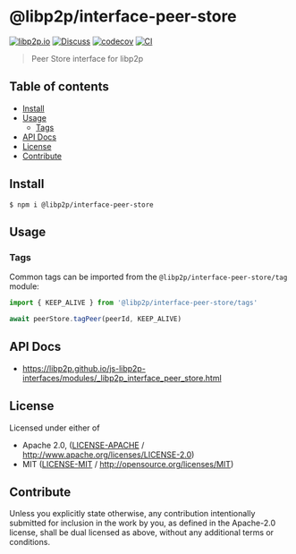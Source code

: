 # @libp2p/interface-peer-store <!-- omit in toc -->

[![libp2p.io](https://img.shields.io/badge/project-libp2p-yellow.svg?style=flat-square)](http://libp2p.io/)
[![Discuss](https://img.shields.io/discourse/https/discuss.libp2p.io/posts.svg?style=flat-square)](https://discuss.libp2p.io)
[![codecov](https://img.shields.io/codecov/c/github/libp2p/js-libp2p-interfaces.svg?style=flat-square)](https://codecov.io/gh/libp2p/js-libp2p-interfaces)
[![CI](https://img.shields.io/github/actions/workflow/status/libp2p/js-libp2p-interfaces/js-test-and-release.yml?branch=master\&style=flat-square)](https://github.com/libp2p/js-libp2p-interfaces/actions/workflows/js-test-and-release.yml?query=branch%3Amaster)

> Peer Store interface for libp2p

## Table of contents <!-- omit in toc -->

- [Install](#install)
- [Usage](#usage)
  - [Tags](#tags)
- [API Docs](#api-docs)
- [License](#license)
- [Contribute](#contribute)

## Install

```console
$ npm i @libp2p/interface-peer-store
```

## Usage

### Tags

Common tags can be imported from the `@libp2p/interface-peer-store/tag` module:

```js
import { KEEP_ALIVE } from '@libp2p/interface-peer-store/tags'

await peerStore.tagPeer(peerId, KEEP_ALIVE)
```

## API Docs

- <https://libp2p.github.io/js-libp2p-interfaces/modules/_libp2p_interface_peer_store.html>

## License

Licensed under either of

- Apache 2.0, ([LICENSE-APACHE](LICENSE-APACHE) / <http://www.apache.org/licenses/LICENSE-2.0>)
- MIT ([LICENSE-MIT](LICENSE-MIT) / <http://opensource.org/licenses/MIT>)

## Contribute

Unless you explicitly state otherwise, any contribution intentionally submitted for inclusion in the work by you, as defined in the Apache-2.0 license, shall be dual licensed as above, without any additional terms or conditions.
